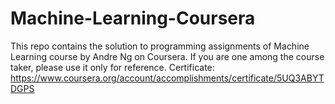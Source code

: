# Machine-Learning-Coursera
This repo contains the solution to programming assignments of Machine Learning course by Andre Ng on Coursera. If you are one among the course taker, please use it only for reference.
Certificate: https://www.coursera.org/account/accomplishments/certificate/5UQ3ABYTDGPS
